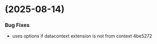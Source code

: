 #  (2025-08-14)


### Bug Fixes

* uses options if datacontext extension is not from context 4be5272



